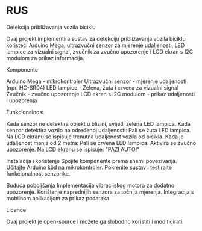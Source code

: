 # RUS
Detekcija približavanja vozila biciklu

Ovaj projekt implementira sustav za detekciju približavanja vozila biciklu koristeći Arduino Mega, ultrazvučni senzor za mjerenje udaljenosti, LED lampice za vizualni signal, zvučnik za zvučno upozorenje i LCD ekran s I2C modulom za prikaz informacija.

Komponente

Arduino Mega - mikrokontroler
Ultrazvučni senzor - mjerenje udaljenosti (npr. HC-SR04)
LED lampice - Zelena, žuta i crvena za vizualni signal
Zvučnik - zvučno upozorenje
LCD ekran s I2C modulom - prikaz udaljenosti i upozorenja

Funkcionalnost

Kada senzor ne detektira objekt u blizini, svijetli zelena LED lampica.
Kada senzor detektira vozilo na određenoj udaljenosti:
Pali se žuta LED lampica.
Na LCD ekranu se ispisuje trenutna udaljenost vozila od bicikla.
Kada je udaljenost manja od 2 metra:
Pali se crvena LED lampica.
Aktivira se zvučno upozorenje.
Na LCD ekranu se ispisuje: "PAZI AUTO!"

Instalacija i korištenje
Spojite komponente prema shemi povezivanja.
Učitajte Arduino kôd na mikrokontroler.
Pokrenite sustav i testirajte funkcionalnost senzorike.

Buduća poboljšanja
Implementacija vibracijskog motora za dodatno upozorenje.
Korištenje naprednijih senzora za točnija mjerenja.
Integracija s mobilnom aplikacijom za prikaz podataka.

Licence

Ovaj projekt je open-source i možete ga slobodno koristiti i modificirati.

